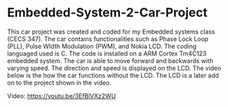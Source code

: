 # Embedded-System-2-Car-Project

This car project was created and coded for my Embedded systems class (CECS 347). The car contains functionalities such as Phase Lock Loop (PLL), Pulse WIdth Modulation (PWM), and Nokia LCD. The coding languaged used is C. The code is installed on a ARM Cortex Tm4C123 embedded system. The car is able to move forward and backwards with varying speed. The direction and speed is displayed on the LCD. The video below is the how the car functions without the LCD. The LCD is a later add on to the project shown in the video.

Video: https://youtu.be/3EfBlVXz2WU
